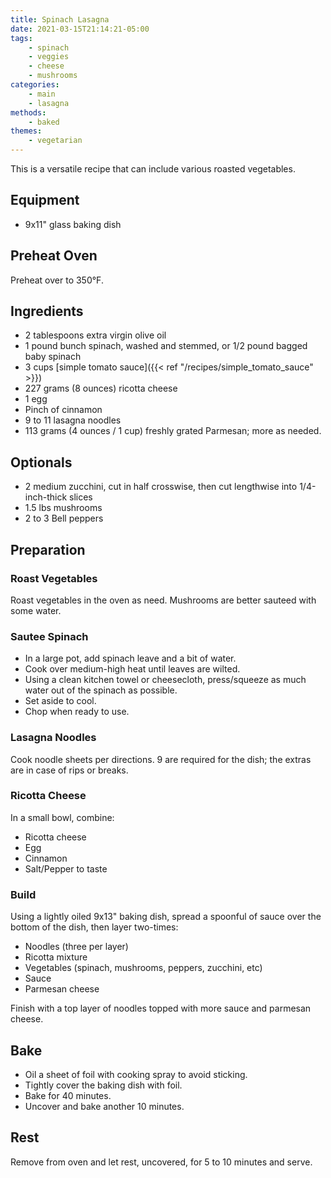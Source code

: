 ```yaml
---
title: Spinach Lasagna
date: 2021-03-15T21:14:21-05:00
tags:
    - spinach
    - veggies
    - cheese
    - mushrooms
categories: 
    - main
    - lasagna
methods:
    - baked
themes:
    - vegetarian
---
```


This is a versatile recipe that can include various roasted vegetables.

## Equipment

-   9x11" glass baking dish

## Preheat Oven

Preheat over to 350°F.

## Ingredients

-   2 tablespoons extra virgin olive oil
-   1 pound bunch spinach, washed and stemmed, or 1/2 pound bagged baby spinach
-   3 cups [simple tomato sauce]({{< ref "/recipes/simple_tomato_sauce" >}})
-   227 grams (8 ounces) ricotta cheese
-   1 egg
-   Pinch of cinnamon
-   9 to 11 lasagna noodles
-   113 grams (4 ounces / 1 cup) freshly grated Parmesan; more as needed.

## Optionals

-   2 medium zucchini, cut in half crosswise, then cut lengthwise into 1/4-inch-thick slices
-   1.5 lbs mushrooms
-   2 to 3 Bell peppers

## Preparation

### Roast Vegetables

Roast vegetables in the oven as need. Mushrooms are better sauteed with some water.

### Sautee Spinach

-   In a large pot, add spinach leave and a bit of water.
-   Cook over medium-high heat until leaves are wilted.
-   Using a clean kitchen towel or cheesecloth, press/squeeze as much water out of the spinach as possible.
-   Set aside to cool.
-   Chop when ready to use.

### Lasagna Noodles

Cook noodle sheets per directions. 9 are required for the dish; the extras are in case of rips or breaks.

### Ricotta Cheese

In a small bowl, combine:
-   Ricotta cheese
-   Egg
-   Cinnamon
-   Salt/Pepper to taste

### Build

Using a lightly oiled 9x13" baking dish, spread a spoonful of sauce over the bottom of the dish, then layer two-times:

-   Noodles (three per layer)
-   Ricotta mixture
-   Vegetables (spinach, mushrooms, peppers, zucchini, etc)
-   Sauce
-   Parmesan cheese

Finish with a top layer of noodles topped with more sauce and parmesan cheese.

## Bake

-   Oil a sheet of foil with cooking spray to avoid sticking.
-   Tightly cover the baking dish with foil.
-   Bake for 40 minutes.
-   Uncover and bake another 10 minutes.

## Rest

Remove from oven and let rest, uncovered, for 5 to 10 minutes and serve.
